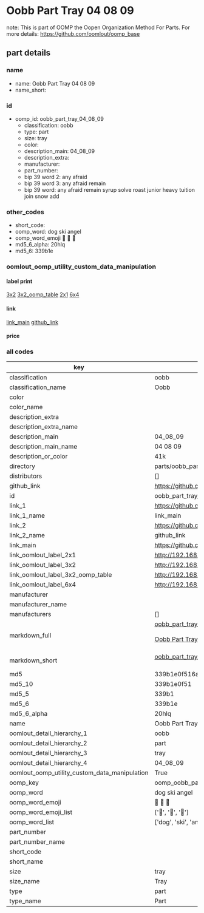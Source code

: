 # Oobb Part Tray 04 08 09  

note: This is part of OOMP the Oopen Organization Method For Parts. For more details: https://github.com/oomlout/oomp_base

##  part details





### name
* name: Oobb Part Tray 04 08 09
* name_short: 
### id
* oomp_id: oobb_part_tray_04_08_09
  * classification: oobb
  * type: part
  * size: tray
  * color: 
  * description_main: 04_08_09
  * description_extra: 
  * manufacturer: 
  * part_number: 
  * bip 39 word 2: any afraid
  * bip 39 word 3: any afraid remain
  * bip 39 word: any afraid remain syrup solve roast junior heavy tuition join snow add

### other_codes
* short_code: 
* oomp_word: dog ski angel
* oomp_word_emoji :dog: :ski: :angel:
* md5_6_alpha: 20hlq
* md5_6: 339b1e






### oomlout_oomp_utility_custom_data_manipulation
#### label print
[3x2](http://192.168.1.245:1112/?label=oomp%2020hlq)
[3x2_oomp_table](http://192.168.1.107:1112/?label=oomp%2020hlq)
[2x1](http://192.168.1.242:1112/?label=oomp%2020hlq)
[6x4](http://192.168.1.55:1112/?label=oomp%2020hlq)    

#### link

[link_main](https://github.com/oomlout/oomlout_oomp_current_version_messy/tree/main/parts/oobb_part_tray_04_08_09) [github_link](https://github.com/oomlout/oomlout_oomp_part_src/tree/main/parts/oobb_part_tray_04_08_09)                             

#### price







### all codes 
| key | value |  
| --- | --- |  
| classification | oobb |  
| classification_name | Oobb |  
| color |  |  
| color_name |  |  
| description_extra |  |  
| description_extra_name |  |  
| description_main | 04_08_09 |  
| description_main_name | 04 08 09 |  
| description_or_color | 41k |  
| directory | parts/oobb_part_tray_04_08_09 |  
| distributors | [] |  
| github_link | https://github.com/oomlout/oomlout_oomp_part_src/tree/main/parts/oobb_part_tray_04_08_09 |  
| id | oobb_part_tray_04_08_09 |  
| link_1 | https://github.com/oomlout/oomlout_oomp_current_version_messy/tree/main/parts/oobb_part_tray_04_08_09 |  
| link_1_name | link_main |  
| link_2 | https://github.com/oomlout/oomlout_oomp_part_src/tree/main/parts/oobb_part_tray_04_08_09 |  
| link_2_name | github_link |  
| link_main | https://github.com/oomlout/oomlout_oomp_current_version_messy/tree/main/parts/oobb_part_tray_04_08_09 |  
| link_oomlout_label_2x1 | http://192.168.1.242:1112/?label=oomp%2020hlq |  
| link_oomlout_label_3x2 | http://192.168.1.245:1112/?label=oomp%2020hlq |  
| link_oomlout_label_3x2_oomp_table | http://192.168.1.107:1112/?label=oomp%2020hlq |  
| link_oomlout_label_6x4 | http://192.168.1.55:1112/?label=oomp%2020hlq |  
| manufacturer |  |  
| manufacturer_name |  |  
| manufacturers | [] |  
| markdown_full | [oobb_part_tray_04_08_09](https://github.com/oomlout/oomlout_oomp_current_version_messy/tree/main/parts/oobb_part_tray_04_08_09)<br>[](https://github.com/oomlout/oomlout_oomp_current_version_messy/tree/main/parts/oobb_part_tray_04_08_09)<br>[Oobb Part Tray 04 08 09](https://github.com/oomlout/oomlout_oomp_current_version_messy/tree/main/parts/oobb_part_tray_04_08_09)<br><br> |  
| markdown_short | [oobb_part_tray_04_08_09](https://github.com/oomlout/oomlout_oomp_current_version_messy/tree/main/parts/oobb_part_tray_04_08_09)<br><br> |  
| md5 | 339b1e0f516a6f26ec677dcb6b012051 |  
| md5_10 | 339b1e0f51 |  
| md5_5 | 339b1 |  
| md5_6 | 339b1e |  
| md5_6_alpha | 20hlq |  
| name | Oobb Part Tray 04 08 09 |  
| oomlout_detail_hierarchy_1 | oobb |  
| oomlout_detail_hierarchy_2 | part |  
| oomlout_detail_hierarchy_3 | tray |  
| oomlout_detail_hierarchy_4 | 04_08_09 |  
| oomlout_oomp_utility_custom_data_manipulation | True |  
| oomp_key | oomp_oobb_part_tray_04_08_09 |  
| oomp_word | dog ski angel |  
| oomp_word_emoji | :dog: :ski: :angel: |  
| oomp_word_emoji_list | [':dog:', ':ski:', ':angel:'] |  
| oomp_word_list | ['dog', 'ski', 'angel'] |  
| part_number |  |  
| part_number_name |  |  
| short_code |  |  
| short_name |  |  
| size | tray |  
| size_name | Tray |  
| type | part |  
| type_name | Part |  
